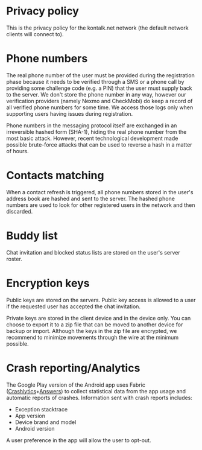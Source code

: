 Privacy policy
==============

This is the privacy policy for the kontalk.net network (the default network clients will connect to).

Phone numbers
=============
The real phone number of the user must be provided during the registration phase because it needs to be verified through a SMS or a phone call by providing some challenge code (e.g. a PIN) that the user must supply back to the server. We don't store the phone number in any way, however our verification providers (namely Nexmo and CheckMobi) do keep a record of all verified phone numbers for some time. We access those logs only when supporting users having issues during registration.

Phone numbers in the messaging protocol itself are exchanged in an irreversible hashed form (SHA-1), hiding the real phone number from the most basic attack. However, recent technological development made possible brute-force attacks that can be used to reverse a hash in a matter of hours.

Contacts matching
=================
When a contact refresh is triggered, all phone numbers stored in the user's address book are hashed and sent to the server. The hashed phone numbers are used to look for other registered users in the network and then discarded.

Buddy list
==========
Chat invitation and blocked status lists are stored on the user's server roster.

Encryption keys
===============
Public keys are stored on the servers. Public key access is allowed to a user if the requested user has accepted the chat invitation.

Private keys are stored in the client device and in the device only. You can choose to export it to a zip file that can be moved to another device for backup or import. Although the keys in the zip file are encrypted, we recommend to minimize movements through the wire at the minimum possible.

Crash reporting/Analytics
=========================
The Google Play version of the Android app uses Fabric ([Crashlytics](https://try.crashlytics.com/terms/)+[Answers](https://answers.io/privacy)) to collect statistical data from the app usage and automatic reports of crashes. Information sent with crash reports includes:

* Exception stacktrace
* App version
* Device brand and model
* Android version

A user preference in the app will allow the user to opt-out.
